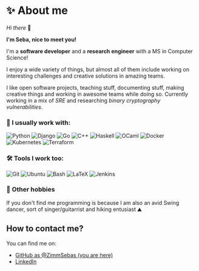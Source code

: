 # ✨ About me 

*Hi there* 👋 

**I'm Seba, nice to meet you!**

I'm a **software developer** and a **research engineer** with a MS in Computer Science! 

I enjoy a wide variety of things, but almost all of them include working on interesting challenges and creative solutions in amazing teams. 

I like open software projects, teaching stuff, documenting stuff, making creative things and working in awesome teams while doing so. 
Currently working in a mix of *SRE* and researching *binary cryptography vulnerabilities*.

### 🔭 I usually work with:

<p align="left">
  <img alt="Python" src="https://img.shields.io/badge/Python-14354C.svg?logo=python&logoColor=white">
  <img alt="Django" src="https://img.shields.io/badge/Django-%23092E20.svg?logo=django&logoColor=white">
  <img alt="Go" src="https://img.shields.io/badge/Go-00ADD8?logo=Go&logoColor=white">
  <img alt="C++" src="https://custom-icon-badges.demolab.com/badge/C%2B%2B-03599C.svg?logo=c%2B%2B&logoColor=white">  
  <img alt="Haskell" src="https://img.shields.io/badge/Haskell-5e5086?logo=haskell&logoColor=white">
  <img alt="OCaml" src="https://img.shields.io/badge/-OCaml-EC6813?logo=ocaml&labelColor=white">
  <img alt="Docker" src="https://img.shields.io/badge/docker-%230db7ed.svg?logo=docker&logoColor=white">
  <img alt="Kubernetes" src="https://img.shields.io/badge/kubernetes-%23326ce5.svg?logo=kubernetes&logoColor=white">
  <img alt="Terraform" src="https://img.shields.io/badge/terraform-%235835CC.svg?logo=terraform&logoColor=white">
</p>

### 🛠️ Tools I work too:

<p align="left">
  <img alt="Git" src="https://img.shields.io/badge/git-%23F05033.svg?logo=git&logoColor=white">
  <img alt="Ubuntu" src="https://img.shields.io/badge/Ubuntu-E95420?logo=ubuntu&logoColor=white">
  <img alt="Bash" src="https://img.shields.io/badge/bash-%23A05033.svg?logo=bash&logoColor=white">
  <img alt="LaTeX" src="https://img.shields.io/badge/LaTeX-008080.svg?logo=LaTeX&logoColor=white">
  <img alt="Jenkins" src="https://img.shields.io/badge/jenkins-%22732244.svg?logo=jenkins&logoColor=white">
</p>

### 🎨 Other hobbies

If you don't find me programming is because I am also an avid Swing dancer, sort of singer/guitarrist and hiking entusiast ⛰️

## How to contact me?

You can find me on:
* [GitHub as @ZimmSebas (you are here)](https://github.com/ZimmSebas)
* [LinkedIn](https://ar.linkedin.com/in/sebasti%C3%A1n-zimmermann-92bab6180)
